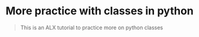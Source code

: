 # More practice with classes in python

> This is an ALX tutorial to practice more on python classes